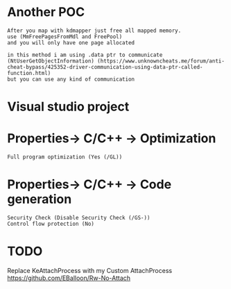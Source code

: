 # Another POC
    After you map with kdmapper just free all mapped memory.
    use (MmFreePagesFromMdl and FreePool) 
    and you will only have one page allocated

    in this method i am using .data ptr to communicate (NtUserGetObjectInformation) (https://www.unknowncheats.me/forum/anti-cheat-bypass/425352-driver-communication-using-data-ptr-called-function.html)
    but you can use any kind of communication


# Visual studio project
# Properties-> C/C++ -> Optimization
    Full program optimization (Yes (/GL))
# Properties-> C/C++ -> Code generation
    Security Check (Disable Security Check (/GS-))
    Control flow protection (No)


# TODO

Replace KeAttachProcess with my Custom AttachProcess    
    https://github.com/EBalloon/Rw-No-Attach
